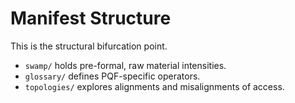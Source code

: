 # Manifest Structure

This is the structural bifurcation point.

- `swamp/` holds pre-formal, raw material intensities.
- `glossary/` defines PQF-specific operators.
- `topologies/` explores alignments and misalignments of access.

